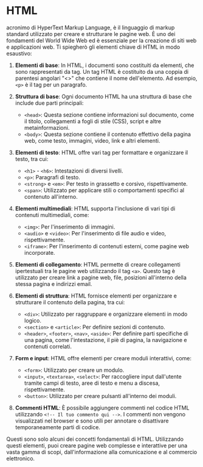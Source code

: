 # HTML
 acronimo di HyperText Markup Language, è il linguaggio di markup standard utilizzato per creare e strutturare le pagine web. È uno dei fondamenti del World Wide Web ed è essenziale per la creazione di siti web e applicazioni web. Ti spiegherò gli elementi chiave di HTML in modo esaustivo:

1. **Elementi di base**: In HTML, i documenti sono costituiti da elementi, che sono rappresentati da tag. Un tag HTML è costituito da una coppia di parentesi angolari "<>" che contiene il nome dell'elemento. Ad esempio, `<p>` è il tag per un paragrafo.

2. **Struttura di base**: Ogni documento HTML ha una struttura di base che include due parti principali:
   - `<head>`: Questa sezione contiene informazioni sul documento, come il titolo, collegamenti a fogli di stile (CSS), script e altre metainformazioni.
   - `<body>`: Questa sezione contiene il contenuto effettivo della pagina web, come testo, immagini, video, link e altri elementi.

3. **Elementi di testo**: HTML offre vari tag per formattare e organizzare il testo, tra cui:
   - `<h1>` - `<h6>`: Intestazioni di diversi livelli.
   - `<p>`: Paragrafi di testo.
   - `<strong>` e `<em>`: Per testo in grassetto e corsivo, rispettivamente.
   - `<span>`: Utilizzato per applicare stili o comportamenti specifici al contenuto all'interno.

4. **Elementi multimediali**: HTML supporta l'inclusione di vari tipi di contenuti multimediali, come:
   - `<img>`: Per l'inserimento di immagini.
   - `<audio>` e `<video>`: Per l'inserimento di file audio e video, rispettivamente.
   - `<iframe>`: Per l'inserimento di contenuti esterni, come pagine web incorporate.

5. **Elementi di collegamento**: HTML permette di creare collegamenti ipertestuali tra le pagine web utilizzando il tag `<a>`. Questo tag è utilizzato per creare link a pagine web, file, posizioni all'interno della stessa pagina e indirizzi email.

6. **Elementi di struttura**: HTML fornisce elementi per organizzare e strutturare il contenuto della pagina, tra cui:
   - `<div>`: Utilizzato per raggruppare e organizzare elementi in modo logico.
   - `<section>` e `<article>`: Per definire sezioni di contenuto.
   - `<header>`, `<footer>`, `<nav>`, `<aside>`: Per definire parti specifiche di una pagina, come l'intestazione, il piè di pagina, la navigazione e contenuti correlati.

7. **Form e input**: HTML offre elementi per creare moduli interattivi, come:
   - `<form>`: Utilizzato per creare un modulo.
   - `<input>`, `<textarea>`, `<select>`: Per raccogliere input dall'utente tramite campi di testo, aree di testo e menu a discesa, rispettivamente.
   - `<button>`: Utilizzato per creare pulsanti all'interno dei moduli.

8. **Commenti HTML**: È possibile aggiungere commenti nel codice HTML utilizzando `<!-- Il tuo commento qui -->`. I commenti non vengono visualizzati nel browser e sono utili per annotare o disattivare temporaneamente parti di codice.

Questi sono solo alcuni dei concetti fondamentali di HTML. Utilizzando questi elementi, puoi creare pagine web complesse e interattive per una vasta gamma di scopi, dall'informazione alla comunicazione e al commercio elettronico.